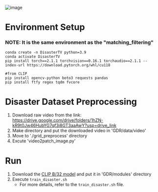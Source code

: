 ![image](https://github.com/user-attachments/assets/3e7a2348-28f1-4313-b0a3-80dcc7ab435c)

# Environment Setup
### NOTE: It is the same environment as the "matching_filtering"
```
conda create -n DisasterTV python=3.9
conda activate DisasterTV
pip install torch==2.1.1 torchvision==0.16.1 torchaudio==2.1.1 --index-url https://download.pytorch.org/whl/cu118

#from CLIP
pip install opencv-python boto3 requests pandas
pip install ftfy regex tqdm fvcore
```

# Disaster Dataset Preprocessing

1. Download raw video from the link: https://drive.google.com/drive/folders/1hZN-kR9t0Jw46HubYG7qf3i8GT3aaAwY?usp=drive_link
2. Make directory and put the downloaded video in 'GDR/data/video'
3. Move to './grid_preprocess' directory
4. Excute 'video2patch_image.py'

# Run
1. Download the [CLIP B/32 model](https://openaipublic.azureedge.net/clip/models/40d365715913c9da98579312b702a82c18be219cc2a73407c4526f58eba950af/ViT-B-32.pt) and put it in 'GDR/modules' directory
2. Execute `train_disaster.sh`
   - For more details, refer to the `train_disaster.sh` file.
